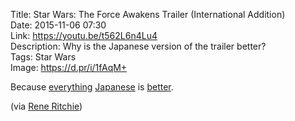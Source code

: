 Title: Star Wars: The Force Awakens Trailer (International Addition)  
Date: 2015-11-06 07:30  
Link: https://youtu.be/t562L6n4Lu4  
Description: Why is the Japanese version of the trailer better?  
Tags: Star Wars  
Image: https://d.pr/i/1fAqM+  

Because [everything][1] [Japanese][2] is [better][3].

(via [Rene Ritchie][4])

[1]: https://en.wikipedia.org/wiki/Honda_NSX "Wikipedia: The Honda NSX"
[2]: https://en.wikipedia.org/wiki/Honda_S2000 "Wikipedia: The Honda S2000"
[3]: https://en.wikipedia.org/wiki/McLaren_MP4/4 "Wikipedia: The McLaren MP4/4"
[4]: https://twitter.com/reneritchie/status/662630587015036932 "Rene Ritchie's tweet"